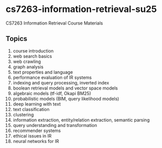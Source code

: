 # cs7263-information-retrieval-su25
CS7263 Information Retrieval Course Materials 

## Topics

1. course introduction
2. web search basics
3. web crawling
4. graph analysis
5. text properties and language
6. performance evaluation of IR systems
7. indexing and query processing, inverted index
8. boolean retrieval models and vector space models
9. algebraic models (tf-idf, Okapi BM25)
10. probabilistic models (BIM, query likelihood models)
11. deep learning with text
12. text classification
13. clustering
14. information extraction, entity/relation extraction, semantic parsing
15. query understanding and transformation
16. recommender systems
17. ethical issues in IR
18. neural networks for IR
